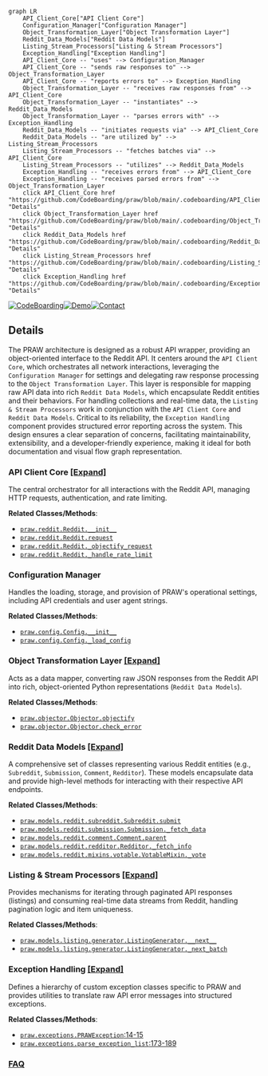 ```mermaid
graph LR
    API_Client_Core["API Client Core"]
    Configuration_Manager["Configuration Manager"]
    Object_Transformation_Layer["Object Transformation Layer"]
    Reddit_Data_Models["Reddit Data Models"]
    Listing_Stream_Processors["Listing & Stream Processors"]
    Exception_Handling["Exception Handling"]
    API_Client_Core -- "uses" --> Configuration_Manager
    API_Client_Core -- "sends raw responses to" --> Object_Transformation_Layer
    API_Client_Core -- "reports errors to" --> Exception_Handling
    Object_Transformation_Layer -- "receives raw responses from" --> API_Client_Core
    Object_Transformation_Layer -- "instantiates" --> Reddit_Data_Models
    Object_Transformation_Layer -- "parses errors with" --> Exception_Handling
    Reddit_Data_Models -- "initiates requests via" --> API_Client_Core
    Reddit_Data_Models -- "are utilized by" --> Listing_Stream_Processors
    Listing_Stream_Processors -- "fetches batches via" --> API_Client_Core
    Listing_Stream_Processors -- "utilizes" --> Reddit_Data_Models
    Exception_Handling -- "receives errors from" --> API_Client_Core
    Exception_Handling -- "receives parsed errors from" --> Object_Transformation_Layer
    click API_Client_Core href "https://github.com/CodeBoarding/praw/blob/main/.codeboarding/API_Client_Core.md" "Details"
    click Object_Transformation_Layer href "https://github.com/CodeBoarding/praw/blob/main/.codeboarding/Object_Transformation_Layer.md" "Details"
    click Reddit_Data_Models href "https://github.com/CodeBoarding/praw/blob/main/.codeboarding/Reddit_Data_Models.md" "Details"
    click Listing_Stream_Processors href "https://github.com/CodeBoarding/praw/blob/main/.codeboarding/Listing_Stream_Processors.md" "Details"
    click Exception_Handling href "https://github.com/CodeBoarding/praw/blob/main/.codeboarding/Exception_Handling.md" "Details"
```

[![CodeBoarding](https://img.shields.io/badge/Generated%20by-CodeBoarding-9cf?style=flat-square)](https://github.com/CodeBoarding/GeneratedOnBoardings)[![Demo](https://img.shields.io/badge/Try%20our-Demo-blue?style=flat-square)](https://www.codeboarding.org/demo)[![Contact](https://img.shields.io/badge/Contact%20us%20-%20contact@codeboarding.org-lightgrey?style=flat-square)](mailto:contact@codeboarding.org)

## Details

The PRAW architecture is designed as a robust API wrapper, providing an object-oriented interface to the Reddit API. It centers around the `API Client Core`, which orchestrates all network interactions, leveraging the `Configuration Manager` for settings and delegating raw response processing to the `Object Transformation Layer`. This layer is responsible for mapping raw API data into rich `Reddit Data Models`, which encapsulate Reddit entities and their behaviors. For handling collections and real-time data, the `Listing & Stream Processors` work in conjunction with the `API Client Core` and `Reddit Data Models`. Critical to its reliability, the `Exception Handling` component provides structured error reporting across the system. This design ensures a clear separation of concerns, facilitating maintainability, extensibility, and a developer-friendly experience, making it ideal for both documentation and visual flow graph representation.

### API Client Core [[Expand]](./API_Client_Core.md)
The central orchestrator for all interactions with the Reddit API, managing HTTP requests, authentication, and rate limiting.


**Related Classes/Methods**:

- <a href="https://github.com/CodeBoarding/praw/blob/main/praw/reddit.py" target="_blank" rel="noopener noreferrer">`praw.reddit.Reddit.__init__`</a>
- <a href="https://github.com/CodeBoarding/praw/blob/main/praw/reddit.py" target="_blank" rel="noopener noreferrer">`praw.reddit.Reddit.request`</a>
- <a href="https://github.com/CodeBoarding/praw/blob/main/praw/reddit.py" target="_blank" rel="noopener noreferrer">`praw.reddit.Reddit._objectify_request`</a>
- <a href="https://github.com/CodeBoarding/praw/blob/main/praw/reddit.py" target="_blank" rel="noopener noreferrer">`praw.reddit.Reddit._handle_rate_limit`</a>


### Configuration Manager
Handles the loading, storage, and provision of PRAW's operational settings, including API credentials and user agent strings.


**Related Classes/Methods**:

- <a href="https://github.com/CodeBoarding/praw/blob/main/praw/config.py" target="_blank" rel="noopener noreferrer">`praw.config.Config.__init__`</a>
- <a href="https://github.com/CodeBoarding/praw/blob/main/praw/config.py" target="_blank" rel="noopener noreferrer">`praw.config.Config._load_config`</a>


### Object Transformation Layer [[Expand]](./Object_Transformation_Layer.md)
Acts as a data mapper, converting raw JSON responses from the Reddit API into rich, object-oriented Python representations (`Reddit Data Models`).


**Related Classes/Methods**:

- <a href="https://github.com/CodeBoarding/praw/blob/main/praw/objector.py" target="_blank" rel="noopener noreferrer">`praw.objector.Objector.objectify`</a>
- <a href="https://github.com/CodeBoarding/praw/blob/main/praw/objector.py" target="_blank" rel="noopener noreferrer">`praw.objector.Objector.check_error`</a>


### Reddit Data Models [[Expand]](./Reddit_Data_Models.md)
A comprehensive set of classes representing various Reddit entities (e.g., `Subreddit`, `Submission`, `Comment`, `Redditor`). These models encapsulate data and provide high-level methods for interacting with their respective API endpoints.


**Related Classes/Methods**:

- <a href="https://github.com/CodeBoarding/praw/blob/main/praw/models/reddit/subreddit.py" target="_blank" rel="noopener noreferrer">`praw.models.reddit.subreddit.Subreddit.submit`</a>
- <a href="https://github.com/CodeBoarding/praw/blob/main/praw/models/reddit/submission.py" target="_blank" rel="noopener noreferrer">`praw.models.reddit.submission.Submission._fetch_data`</a>
- <a href="https://github.com/CodeBoarding/praw/blob/main/praw/models/reddit/comment.py" target="_blank" rel="noopener noreferrer">`praw.models.reddit.comment.Comment.parent`</a>
- <a href="https://github.com/CodeBoarding/praw/blob/main/praw/models/reddit/redditor.py" target="_blank" rel="noopener noreferrer">`praw.models.reddit.redditor.Redditor._fetch_info`</a>
- <a href="https://github.com/CodeBoarding/praw/blob/main/praw/models/reddit/mixins/votable.py" target="_blank" rel="noopener noreferrer">`praw.models.reddit.mixins.votable.VotableMixin._vote`</a>


### Listing & Stream Processors [[Expand]](./Listing_Stream_Processors.md)
Provides mechanisms for iterating through paginated API responses (listings) and consuming real-time data streams from Reddit, handling pagination logic and item uniqueness.


**Related Classes/Methods**:

- <a href="https://github.com/CodeBoarding/praw/blob/main/praw/models/listing/generator.py" target="_blank" rel="noopener noreferrer">`praw.models.listing.generator.ListingGenerator.__next__`</a>
- <a href="https://github.com/CodeBoarding/praw/blob/main/praw/models/listing/generator.py" target="_blank" rel="noopener noreferrer">`praw.models.listing.generator.ListingGenerator._next_batch`</a>


### Exception Handling [[Expand]](./Exception_Handling.md)
Defines a hierarchy of custom exception classes specific to PRAW and provides utilities to translate raw API error messages into structured exceptions.


**Related Classes/Methods**:

- <a href="https://github.com/CodeBoarding/praw/blob/main/praw/exceptions.py#L14-L15" target="_blank" rel="noopener noreferrer">`praw.exceptions.PRAWException`:14-15</a>
- <a href="https://github.com/CodeBoarding/praw/blob/main/praw/exceptions.py#L173-L189" target="_blank" rel="noopener noreferrer">`praw.exceptions.parse_exception_list`:173-189</a>




### [FAQ](https://github.com/CodeBoarding/GeneratedOnBoardings/tree/main?tab=readme-ov-file#faq)
